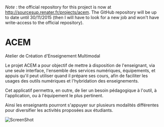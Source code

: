 *Note* : the official repository for this project is now at http://sourcesup.renater.fr/projects/acem. The GitHub repository will be up to date until 30/11/2015 (then I will have to look for a new job and won't have write-access to the official repository).

ACEM
====

Atelier de Création d'Enseignement Multimodal

Le projet ACEM a pour objectif de mettre à disposition de l'enseignant, via une seule interface, l'ensemble des services numériques, équipements, et appuis qu'il peut utiliser quand il prépare ses cours, afin de faciliter les usages des outils numériques et l'hybridation des enseignements.

Cet applicatif permettra, en outre, de lier un besoin pédagogique à l'outil, à l'application, ou à l'équipement le plus pertinent.

Ainsi les enseignants pourront s'appuyer sur plusieurs modalités différentes pour diversifier les activités proposées aux étudiants.

![ScreenShot](https://raw.github.com/gcolbert/ACEM/master/ACEM-web-jsf-servlet/src/main/webapp/resources/images/ACEM-circular-explanation.png)
